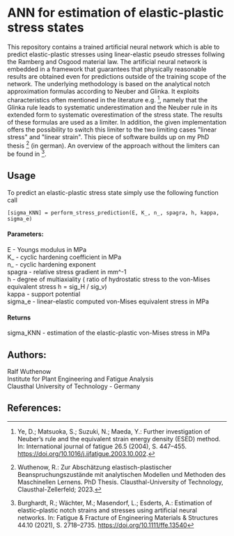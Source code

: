 # ANN for estimation of elastic-plastic stress states

This repository contains a trained artificial neural network which is able to predict elastic-plastic stresses using linear-elastic pseudo stresses follwing the Ramberg and Osgood material law.
The artificial neural network is embedded in a framework that guarantees that physically reasonable results are obtained even for predictions outside of the training scope of the network. 
The underlying methodology is based on the analytical notch approximation formulas according to Neuber and Glinka. It exploits characteristics often mentioned in the literature e.g. [^1], namely that the Glinka rule leads to systematic underestimation and the Neuber rule in its extended form to systematic overestimation of the stress state. The results of these formulas are used as a limiter. In addition, the given implementation offers the possibility to switch this limiter to the two limiting cases "linear stress" and "linear strain".
This piece of software builds up on my PhD thesis [^2] (in german). An overview of the approach without the limiters can be found in [^3]. 

## Usage
To predict an elastic-plastic stress state simply use the following function call

```
[sigma_KNN] = perform_stress_prediction(E, K_, n_, spagra, h, kappa, sigma_e)
```

#### Parameters: 
E - Youngs modulus in MPa  
K_ - cyclic hardening coefficient in MPa  
n_ - cyclic hardening exponent  
spagra - relative stress gradient in mm^-1  
h - degree of multiaxiality ( ratio of hydrostatic stress to the von-Mises equivalent stress h = sig_H / sig_v)  
kappa - support potential   
sigma_e - linear-elastic computed von-Mises equivalent stress in MPa  

#### Returns
sigma_KNN - estimation of the elastic-plastic von-Mises stress in MPa  



## Authors:  
Ralf Wuthenow  
Institute for Plant Engineering and Fatigue Analysis  
Clausthal University of Technology - Germany  

## References:  
[^1]: Ye, D.; Matsuoka, S.; Suzuki, N.; Maeda, Y.: Further investigation of Neuber’s rule and the equivalent strain energy density (ESED) method. In: International journal of fatigue 26.5 (2004), S. 447–455. https://doi.org/10.1016/j.ijfatigue.2003.10.002.  
[^2]: Wuthenow, R.: Zur Abschätzung elastisch-plastischer Beanspruchungszustände mit analytischen Modellen und Methoden des Maschinellen Lernens. PhD Thesis. Clausthal-University of Technology, Clausthal-Zellerfeld; 2023.   
[^3]: Burghardt, R.; Wächter, M.; Masendorf, L.; Esderts, A.: Estimation of elastic–plastic notch strains and stresses using artificial neural networks. In: Fatigue & Fracture of Engineering Materials & Structures 44.10 (2021), S. 2718–2735. https://doi.org/10.1111/ffe.13540  
 
